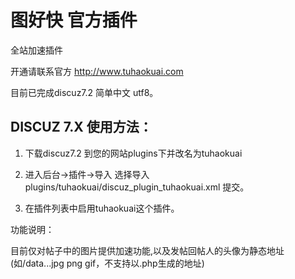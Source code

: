 # 图好快 官方插件

全站加速插件

开通请联系官方 http://www.tuhaokuai.com


目前已完成discuz7.2 简单中文 utf8。

## DISCUZ 7.X 使用方法：

1. 下载discuz7.2 到您的网站plugins下并改名为tuhaokuai

2. 进入后台->插件->导入 选择导入 plugins/tuhaokuai/discuz_plugin_tuhaokuai.xml  提交。

3. 在插件列表中启用tuhaokuai这个插件。

功能说明：

目前仅对帖子中的图片提供加速功能,以及发帖回帖人的头像为静态地址(如/data...jpg png gif，不支持以.php生成的地址)


